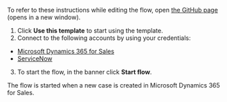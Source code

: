 To refer to these instructions while editing the flow, open [the GitHub page](https://github.com/ot4i/app-connect-templates/blob/main/resources/markdown/Create%20new%20user%20in%20ServiceNow%20when%20a%20new%20contact%20is%20created%20in%20Microsoft%20Dynamics%20365_instructions.md) (opens in a new window).

1.	Click **Use this template** to start using the template.
2.	Connect to the following accounts by using your credentials:
   - [Microsoft Dynamics 365 for Sales](https://ibm.biz/acmsdynamicssales)
   - [ServiceNow](https://ibm.biz/acservicenow)
3.	To start the flow, in the banner click **Start flow**.

The flow is started when a new case is created in Microsoft Dynamics 365 for Sales.
